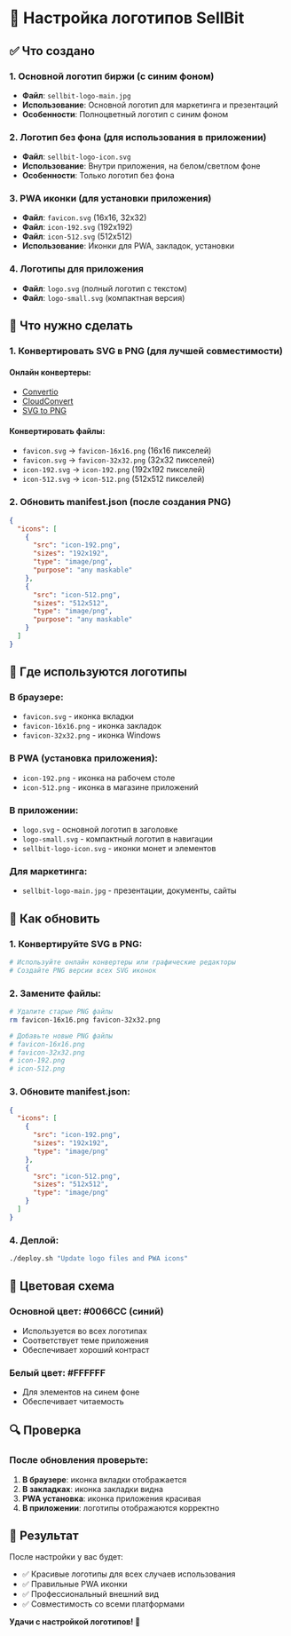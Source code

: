 # 🎨 Настройка логотипов SellBit

## ✅ Что создано

### 1. **Основной логотип биржи** (с синим фоном)
- **Файл**: `sellbit-logo-main.jpg`
- **Использование**: Основной логотип для маркетинга и презентаций
- **Особенности**: Полноцветный логотип с синим фоном

### 2. **Логотип без фона** (для использования в приложении)
- **Файл**: `sellbit-logo-icon.svg`
- **Использование**: Внутри приложения, на белом/светлом фоне
- **Особенности**: Только логотип без фона

### 3. **PWA иконки** (для установки приложения)
- **Файл**: `favicon.svg` (16x16, 32x32)
- **Файл**: `icon-192.svg` (192x192)
- **Файл**: `icon-512.svg` (512x512)
- **Использование**: Иконки для PWA, закладок, установки

### 4. **Логотипы для приложения**
- **Файл**: `logo.svg` (полный логотип с текстом)
- **Файл**: `logo-small.svg` (компактная версия)

## 🔧 Что нужно сделать

### 1. **Конвертировать SVG в PNG** (для лучшей совместимости)

#### Онлайн конвертеры:
- [Convertio](https://convertio.co/svg-png/)
- [CloudConvert](https://cloudconvert.com/svg-to-png)
- [SVG to PNG](https://svgtopng.com/)

#### Конвертировать файлы:
- `favicon.svg` → `favicon-16x16.png` (16x16 пикселей)
- `favicon.svg` → `favicon-32x32.png` (32x32 пикселей)
- `icon-192.svg` → `icon-192.png` (192x192 пикселей)
- `icon-512.svg` → `icon-512.png` (512x512 пикселей)

### 2. **Обновить manifest.json** (после создания PNG)

```json
{
  "icons": [
    {
      "src": "icon-192.png",
      "sizes": "192x192",
      "type": "image/png",
      "purpose": "any maskable"
    },
    {
      "src": "icon-512.png",
      "sizes": "512x512",
      "type": "image/png",
      "purpose": "any maskable"
    }
  ]
}
```

## 🎯 Где используются логотипы

### **В браузере:**
- `favicon.svg` - иконка вкладки
- `favicon-16x16.png` - иконка закладок
- `favicon-32x32.png` - иконка Windows

### **В PWA (установка приложения):**
- `icon-192.png` - иконка на рабочем столе
- `icon-512.png` - иконка в магазине приложений

### **В приложении:**
- `logo.svg` - основной логотип в заголовке
- `logo-small.svg` - компактный логотип в навигации
- `sellbit-logo-icon.svg` - иконки монет и элементов

### **Для маркетинга:**
- `sellbit-logo-main.jpg` - презентации, документы, сайты

## 🚀 Как обновить

### 1. **Конвертируйте SVG в PNG:**
```bash
# Используйте онлайн конвертеры или графические редакторы
# Создайте PNG версии всех SVG иконок
```

### 2. **Замените файлы:**
```bash
# Удалите старые PNG файлы
rm favicon-16x16.png favicon-32x32.png

# Добавьте новые PNG файлы
# favicon-16x16.png
# favicon-32x32.png
# icon-192.png
# icon-512.png
```

### 3. **Обновите manifest.json:**
```json
{
  "icons": [
    {
      "src": "icon-192.png",
      "sizes": "192x192",
      "type": "image/png"
    },
    {
      "src": "icon-512.png",
      "sizes": "512x512",
      "type": "image/png"
    }
  ]
}
```

### 4. **Деплой:**
```bash
./deploy.sh "Update logo files and PWA icons"
```

## 🎨 Цветовая схема

### **Основной цвет**: #0066CC (синий)
- Используется во всех логотипах
- Соответствует теме приложения
- Обеспечивает хороший контраст

### **Белый цвет**: #FFFFFF
- Для элементов на синем фоне
- Обеспечивает читаемость

## 🔍 Проверка

### **После обновления проверьте:**
1. **В браузере**: иконка вкладки отображается
2. **В закладках**: иконка закладки видна
3. **PWA установка**: иконка приложения красивая
4. **В приложении**: логотипы отображаются корректно

## 🎉 Результат

После настройки у вас будет:
- ✅ Красивые логотипы для всех случаев использования
- ✅ Правильные PWA иконки
- ✅ Профессиональный внешний вид
- ✅ Совместимость со всеми платформами

**Удачи с настройкой логотипов! 🚀**
